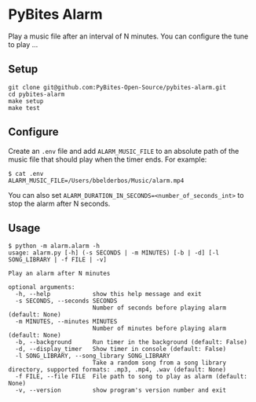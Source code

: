 # PyBites Alarm

Play a music file after an interval of N minutes. You can configure the tune to play ...

## Setup

```
git clone git@github.com:PyBites-Open-Source/pybites-alarm.git
cd pybites-alarm
make setup
make test
```

## Configure

Create an `.env` file and add `ALARM_MUSIC_FILE` to an absolute path of the music file that should play when the timer ends. For example:

```
$ cat .env
ALARM_MUSIC_FILE=/Users/bbelderbos/Music/alarm.mp4
```

You can also set `ALARM_DURATION_IN_SECONDS=<number_of_seconds_int>` to stop the alarm after N seconds.

## Usage

```
$ python -m alarm.alarm -h
usage: alarm.py [-h] (-s SECONDS | -m MINUTES) [-b | -d] [-l SONG_LIBRARY | -f FILE | -v]

Play an alarm after N minutes

optional arguments:
  -h, --help            show this help message and exit
  -s SECONDS, --seconds SECONDS
                        Number of seconds before playing alarm (default: None)
  -m MINUTES, --minutes MINUTES
                        Number of minutes before playing alarm (default: None)
  -b, --background      Run timer in the background (default: False)
  -d, --display_timer   Show timer in console (default: False)
  -l SONG_LIBRARY, --song_library SONG_LIBRARY
                        Take a random song from a song library directory, supported formats: .mp3, .mp4, .wav (default: None)
  -f FILE, --file FILE  File path to song to play as alarm (default: None)
  -v, --version         show program's version number and exit
```
